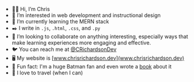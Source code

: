 - 🤵🏻 Hi, I’m Chris
- 👀 I’m interested in web development and instructional design
- 🌱 I’m currently learning the MERN stack
- ✒️ I write in `.js`, `.html`, `.css`, and `.py`
- 💞️ I’m looking to collaborate on anything interesting, especially ways that make learning experiences more engaging and effective.
- 🐦 You can reach me at [@CRichardsonDev](https://twitter.com/CRichardsonDev) 
- 🖥️ My website is [www.chrisrichardson.dev](www.chrisrichardson.dev)
- 🦇 Fun fact: I'm a huge Batman fan and even wrote a [book](https://www.amazon.com/Batman-Joker-Contested-Sexuality-Routledge-ebook/dp/B08MV9FX12/ref=tmm_kin_swatch_0?_encoding=UTF8&qid=1640137747&sr=8-1) about it
- 🗻 I love to travel (when I can)

<!---
richardsonchrisj/richardsonchrisj is a ✨ special ✨ repository because its `README.md` (this file) appears on your GitHub profile.
You can click the Preview link to take a look at your changes.
--->
